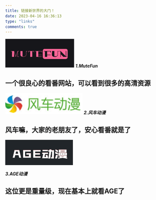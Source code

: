 ```yaml
---
title: 链接新世界的大门！
date: 2023-04-16 16:36:13
type: "links"
comments: true
---
```

[![](index/mutefun.png "")](https://www.2kdm.com/)
***1.MuteFun***

一个很良心的看番网站，可以看到很多的高清资源
---
[<img src="index/fengche.png" style="zoom:33%;" />](http://www.dm530w.org/)
***2.风车动漫***

风车嘛，大家的老朋友了，安心看番就是了
---

[![](index/age.png "")](https://www.agemys.org/ )

***3.AGE动漫***

## 这位更是重量级，现在基本上就看AGE了